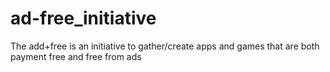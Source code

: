 # ad-free_initiative
The add+free  is an initiative to gather/create apps and games that are   both payment free and free from ads
